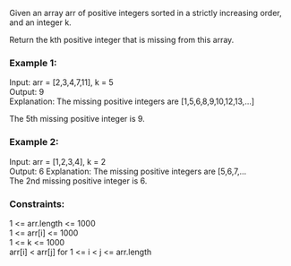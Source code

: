 Given an array arr of positive integers sorted in a strictly increasing order, and an integer k.

Return the kth positive integer that is missing from this array.
  
 

### Example 1:  

Input: arr = [2,3,4,7,11], k = 5  
Output: 9    
Explanation: The missing positive integers are [1,5,6,8,9,10,12,13,...]

The 5th missing positive integer is 9.  
### Example 2:   

Input: arr = [1,2,3,4], k = 2  
Output: 6
Explanation: The missing positive integers are [5,6,7,...   
 The 2nd missing positive integer is 6.  
 
  
### Constraints:   

1 <= arr.length <= 1000  
1 <= arr[i] <= 1000  
1 <= k <= 1000  
arr[i] < arr[j] for 1 <= i < j <= arr.length  
